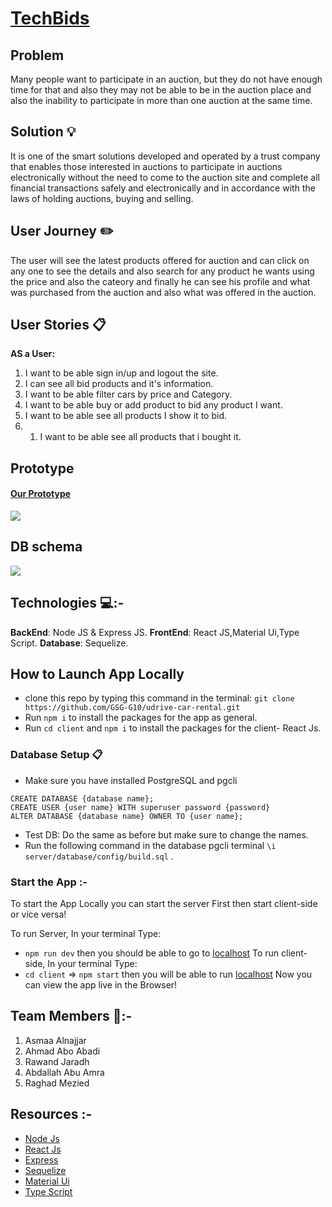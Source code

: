 # [TechBids](https://tech-bids.herokuapp.com/)
## Problem
Many people want to participate in an auction, but they do not have enough time for that and also they may not be able to be in the auction place and also the inability to participate in more than one auction at the same time.
## Solution 💡
It is one of the smart solutions developed and operated by a trust company that enables those interested in auctions to participate in auctions electronically without the need to come to the auction site and complete all financial transactions safely and electronically and in accordance with the laws of holding auctions, buying and selling.

## User Journey  ✏️
The user will see the latest products offered for auction and can click on any one to see the details and also search for any product he wants using the price and also the cateory and finally he can see his profile and what was purchased from the auction and also what was offered in the auction.

## User Stories 📋
**AS a User:**
1.  I want to be able sign in/up and logout the site.
2.  I can see all bid products and it's information.
3.  I want to be able filter cars by price and Category.
4.  I want to be able buy or add product to bid any product I want.
5.  I want to be able see all products I show it to bid.
6.  1.  I want to be able see all products that i bought it.


## Prototype
#### [Our Prototype](https://www.figma.com/file/uaDPvk625l6HhLg69qnOvk/Car-rental?node-id=1%3A2) 
![](https://i.imgur.com/gNpj3su.png)


## DB schema
![](https://i.imgur.com/eeqgkcY.png)


## Technologies 💻:-
**BackEnd**: Node JS & Express JS.
**FrontEnd**: React JS,Material Ui,Type Script.
**Database**: Sequelize.

## How to Launch App Locally
 * clone this repo by typing this command in the terminal:
 ```git clone https://github.com/GSG-G10/udrive-car-rental.git```
* Run `npm i` to install the packages for the app as general.
* Run `cd client` and `npm i` to install the packages for the client- React Js.
### Database Setup 📋
* Make sure you have installed PostgreSQL and pgcli
```
CREATE DATABASE {database name};
CREATE USER {user name} WITH superuser password {password}
ALTER DATABASE {database name} OWNER TO {user name};
```
* Test DB:
 Do the same as before but make sure to change the names.
* Run the following command in the database pgcli terminal
`\i server/database/config/build.sql` .


### Start the App :-
To start the App Locally you can start the server First then start client-side or vice versa!

To run Server, In your terminal Type:

* `npm run dev` then you should be able to go to [localhost](http://localhost:5000/) 
 To run client-side, In your terminal Type:
* `cd client` => `npm start` then you will be able to run [localhost](http://localhost:3000/) 
Now you can view the app live in the Browser!



## Team Members :busts_in_silhouette::-
1.  Asmaa Alnajjar
2.  Ahmad Abo Abadi
3.  Rawand Jaradh
4.  Abdallah Abu Amra
5.  Raghad Mezied 

## Resources :-
* [Node Js](https://nodejs.org/en/)
* [React Js](https://docs.retool.com/docs?_keyword=react%20js&adgroupid=128852669435&utm_source=google&utm_medium=search&utm_campaign=14877543325&utm_term=react%20js&utm_content=550425168395&hsa_acc=7420316652&hsa_cam=14877543325&hsa_grp=128852669435&hsa_ad=550425168395&hsa_src=g&hsa_tgt=aud-917062731253:kwd-354476686967&hsa_kw=react%20js&hsa_mt=e&hsa_net=adwords&hsa_ver=3&gclid=CjwKCAjwn8SLBhAyEiwAHNTJbXUVHzWY75yJO7v8Of_mWoeT4CATwwRs_j32u9XDKNmCDVmCKsJ-whoCerAQAvD_BwE)
* [Express](https://expressjs.com/)
* [Sequelize](https://sequelize.org/)
* [Material Ui](https://mui.com/)
*  [Type Script](https://www.typescriptlang.org/)
